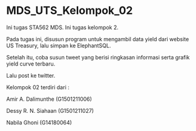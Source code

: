 # MDS_UTS_Kelompok_02
Ini tugas STA562 MDS. Ini tugas kelompok 2. 

Pada tugas ini, disusun program untuk mengambil data yield dari website US Treasury, lalu simpan ke ElephantSQL. 

Setelah itu, coba susun tweet yang berisi ringkasan informasi serta grafik yield curve terbaru.

Lalu post ke twitter. 

Kelompok 02 terdiri dari : 

Amir A. Dalimunthe (G1501211006)

Dessy R. N. Siahaan (G1501211027)

Nabila Ghoni (G14180064)
